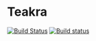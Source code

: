 # Teakra

[![Build Status](https://travis-ci.com/wwylele/teakra.svg?branch=master)](https://travis-ci.com/wwylele/teakra)
[![Build status](https://ci.appveyor.com/api/projects/status/mxr5tg4v8dafyqec/branch/master?svg=true)](https://ci.appveyor.com/project/wwylele/teakra/branch/master)
